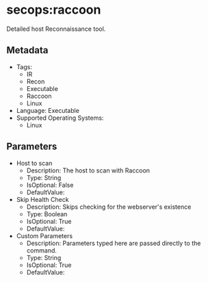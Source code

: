 <!-- region Generated -->
# secops:raccoon

Detailed host Reconnaissance tool.

## Metadata

- Tags:
  - IR
  - Recon
  - Executable
  - Raccoon
  - Linux
- Language: Executable
- Supported Operating Systems:
  - Linux

## Parameters

- Host to scan
  - Description: The host to scan with Raccoon
  - Type: String
  - IsOptional: False
  - DefaultValue: 
- Skip Health Check
  - Description: Skips checking for the webserver's existence
  - Type: Boolean
  - IsOptional: True
  - DefaultValue: 
- Custom Parameters
  - Description: Parameters typed here are passed directly to the command.
  - Type: String
  - IsOptional: True
  - DefaultValue: 
<!-- endregion -->
